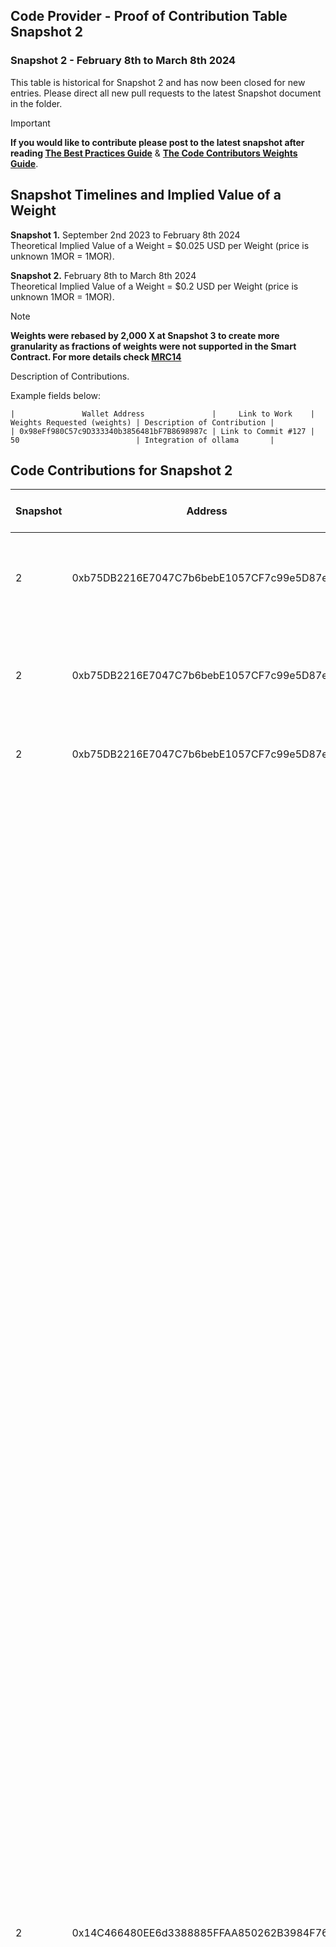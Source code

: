 ## Code Provider - Proof of Contribution Table Snapshot 2
### Snapshot 2 - February 8th to March 8th 2024 

This table is historical for Snapshot 2 and has now been closed for new entries.
Please direct all new pull requests to the latest Snapshot document in the folder.

> [!IMPORTANT]  
> **If you would like to contribute please post to the latest snapshot after reading [The Best Practices Guide](https://github.com/MorpheusAIs/Docs/blob/main/!KEYDOCS%20README%20FIRST!/Code%20Contributor%20Best%20Practices.md)**
&
**[The Code Contributors Weights Guide](https://github.com/MorpheusAIs/Docs/blob/main/Guides/Code%20Contributor%20Weights%20Guide.md)**.

## Snapshot Timelines and Implied Value of a Weight
**Snapshot 1.** September 2nd 2023 to February 8th 2024  
Theoretical Implied Value of a Weight = $0.025 USD per Weight (price is unknown 1MOR = 1MOR).  
 
**Snapshot 2.** February 8th to March 8th 2024  
Theoretical Implied Value of a Weight = $0.2 USD per Weight (price is unknown 1MOR = 1MOR).  

> [!NOTE]
> **Weights were rebased by 2,000 X at Snapshot 3 to create more granularity as fractions of weights were not supported in the Smart Contract. For more details check [MRC14](https://github.com/MorpheusAIs/MRC/blob/main/IMPLEMENTED/MRC14.md)**


Description of Contributions.

Example fields below:  

`|               Wallet Address               |     Link to Work    | Weights Requested (weights) | Description of Contribution |`  
`| 0x98eFf980C57c9D333340b3856481bF7B8698987c | Link to Commit #127 | 50                          | Integration of ollama       |`


## Code Contributions for Snapshot 2
 
 **Snapshot** | **Address** | **Contact** | **Description** | **Rebased Weights** | **Primary MRI** | **Secondary MRI** | **Primary MRI Percent** | **Second Percent** | **Primary MRI Amount** | **Secondary MRI Amount** 
---|---|---|---|---|---|---|---|---|---|---
 2 | 0xb75DB2216E7047C7b6bebE1057CF7c99e5D87eD0 | TheOracle\-Potentiated | "Adminitration of social channels, growth, API dev sourcing for integrations, calls with protocols,onboarded devs for protocols, Operating work for Design tile library and inforgraphics" | "160,000\.00" | 9 |  | 1 | 0 | 160000 | 0 
 2 | 0xb75DB2216E7047C7b6bebE1057CF7c99e5D87eD0 | TheOracle\-Potentiated | "Adminitration of social channels, API dev sourcing for integrations, discussions with protocols, onboarded devs for protocols, dev discussions to develop router, discussions with Moonbeam Foundation and Tanssi for integration" | "120,000\.00" | 9 |  | 1 | 0 | 120000 | 0 
 2 | 0xb75DB2216E7047C7b6bebE1057CF7c99e5D87eD0 | \(https://github\.com/MorpheusAIs/Morpheus/commit/647f110028d99fd6a5a62927cd65114d3336e468\) | "Adminitration of social channels, reorganising the github and changing links across various areas, integrations" | "110,000\.00" | 9 |  | 1 | 0 | 110000 | 0 
 2 | 0x14C466480EE6d3388885FFAA850262B3984F76e1 | "https://github\.com/MorpheusAIs/Morpheus/commit/00fe77030171d53e002e5ad36914227d9cf521c9, https://github\.com/MorpheusAIs/Morpheus/commit/3824d0ee0fe335ac69c4d06dfae7aafac02b08b2, https://github\.com/MorpheusAIs/Morpheus/commit/a76a53a6c2b100d1d09befe776eb851fcd293334, https://github\.com/MorpheusAIs/Morpheus/commit/e0055bbc61b9f19d374b87ec9a2665c8e149a703, https://github\.com/MorpheusAIs/Morpheus/commit/1084eb54edf1efaf81ace28b4f38170b06585a86, https://github\.com/MorpheusAIs/Morpheus/commit/4a9ffc9c606998efae37e47a22d0bcc937973b9c, https://github\.com/MorpheusAIs/Morpheus/commit/6e0f7489d85b89597548718c7cb6735d24cb49db, https://github\.com/MorpheusAIs/Morpheus/commit/3eda9043f774dd423c9a27fd1e66a5da7212a377, https://github\.com/MorpheusAIs/Morpheus/commit/5469c6a91e542a212ac021aeb6349824ca358354, https://github\.com/MorpheusAIs/Morpheus/commit/1dd8c1781416ee4493aba439aa1cde853653f57d, https://github\.com/MorpheusAIs/Morpheus/commit/d75f8a4143c17c9a97e9ce17b4069b1285b92a61, https://github\.com/MorpheusAIs/Morpheus/commit/371aa0dda5447bf30c6234340299526faa4326b3, https://github\.com/MorpheusAIs/Morpheus/commit/6a1a91530b755ecd9d097e78aad863e19d4719ae, https://github\.com/MorpheusAIs/Morpheus/commit/f42bbdafc97fff2f35e33957330393d20568af28, https://github\.com/MorpheusAIs/Morpheus/commit/726ac4580884ed00f2380e77060b3d7822cb2b59, https://github\.com/MorpheusAIs/Morpheus/commit/8b1af912cb6097124dfb3596ac0561b618e45954, https://github\.com/MorpheusAIs/Morpheus/commit/04e87cdb03f91b05f6d51ab06920cfbb707a4a80, https://github\.com/MorpheusAIs/Morpheus/commit/85d80176169d9ec91c6d620bafc477250403bcef, https://github\.com/MorpheusAIs/Morpheus/commit/87af54d734ecada864fc415ada2524e185b637d4, https://github\.com/MorpheusAIs/Morpheus/commit/0e6a8e6ef2ff37b565a5c3fea62758c2b41d63e9, https://github\.com/MorpheusAIs/Morpheus/commit/b7a8b2864d637649507ad97a94793e19315738fd, https://github\.com/MorpheusAIs/Morpheus/commit/9d9d31cb9cfc3e17fc448c7499d15bb8ec926d90, https://github\.com/MorpheusAIs/Morpheus/commit/373fdf722e96d7ba93280f5f77d18d56759c5102, https://github\.com/MorpheusAIs/Morpheus/commit/22b791a940527b0579ad96b3ee3f12ba2f41aca0, https://github\.com/MorpheusAIs/Morpheus/commit/4c8b399148a82cfd9931602bf8fa5dd920230322, https://github\.com/MorpheusAIs/Morpheus/commit/aa01e6c93ef1f12661ffd336cc402d4c7fa76c89, https://github\.com/MorpheusAIs/Morpheus/commit/0271f50ff2fcb9f3c76e2e6bc0c8af3f1ecc839f, https://github\.com/MorpheusAIs/Morpheus/commit/045273189b3cfdbc97018a0e166c49c0b40e32b1, https://github\.com/MorpheusAIs/Morpheus/commit/bfd9b582637fa78c9451d68d90e418dba8d4772a, https://github\.com/MorpheusAIs/Morpheus/commit/17284f1043a3ef17e1c91c5f808043a458936b91, https://github\.com/MorpheusAIs/Morpheus/commit/934eda9a77c980cd8a170830691c7d7fc767089a, https://github\.com/MorpheusAIs/Morpheus/commit/16bdaa93d2d91f6663f3bac8f06e3de7e1f80669, https://github\.com/MorpheusAIs/Morpheus/commit/a75f741babae67a1103756339fce649937995368, https://github\.com/MorpheusAIs/Morpheus/commit/85da429cea87fd3a6dddefad95f6618db159d29d, https://github\.com/MorpheusAIs/Morpheus/commit/f06a2c7ed539239e9a9d982fe086787d5620b552, https://github\.com/MorpheusAIs/Morpheus/commit/55dd591f0be37c4377f6cff7ca0f2191977e2dc1, https://github\.com/MorpheusAIs/Morpheus/commit/58d0125fb853ed6681373b0a629f29aecd13c19a, https://github\.com/MorpheusAIs/Morpheus/commit/c6368029005059c0a0640f784030cc66efa1c70d, https://github\.com/MorpheusAIs/Morpheus/commit/354b3a9a48ba0f96294003affd4ff3d19bd21086, https://github\.com/MorpheusAIs/Morpheus/commit/9c5e34493dad2ae061b7b38b254c4c317fb95ee8, https://github\.com/MorpheusAIs/Morpheus/commit/253c581d216ae7dc3bd6aa63203dbbb3f98e0f4f, https://github\.com/MorpheusAIs/Morpheus/commit/d7b4e0c1f60e44d4478366155536e9c218cbf638, https://github\.com/MorpheusAIs/Morpheus/commit/b95d318a7a3b5617ace476a1defb6e099b03b876, https://github\.com/MorpheusAIs/Morpheus/commit/1215837b32a9562ddaad860b79461eb934680efa, https://github\.com/MorpheusAIs/Morpheus/commit/439799a40b6695ade511cbd94dc9ce98dbe29bd1, https://github\.com/MorpheusAIs/Morpheus/commit/49f368aa88a566a9b9abf0b14e193d015c851e18, https://github\.com/MorpheusAIs/Morpheus/commit/db033703f720d2b1408c19e704e4d696c8d664d8, https://github\.com/MorpheusAIs/Morpheus/commit/5782d29eaf87891c7a0de1d197c6ae9b6d728d46, https://github\.com/MorpheusAIs/Morpheus/commit/ea899addfef60df55295b6da286f99e4ad27728c, https://github\.com/MorpheusAIs/Morpheus/commit/5e3e73cda4688bc2f4ba2f972a74f2c9ab1f236b, https://github\.com/MorpheusAIs/Morpheus/commit/2bdcf07934db51a4a65ded008a4bbe23c2fd023f, https://github\.com/MorpheusAIs/Morpheus/commit/5e6cd544d4e19d2eff69d471c90531378ac7536e, https://github\.com/MorpheusAIs/Morpheus/commit/80ebac62a51ba0fd2e825b6c2c3be4bea525557a, https://github\.com/MorpheusAIs/Morpheus/commit/5a6b9a51e007eb8d82cde64551c972d8ee2a3ace, https://github\.com/MorpheusAIs/Morpheus/commit/38895961b3c73d4759d4a27f18a6400ca96de971, https://github\.com/MorpheusAIs/Morpheus/commit/ef2538036d2813f93abd3ebd705ee31a7866ecb1, https://github\.com/MorpheusAIs/Morpheus/commit/83f9f995470cffd9f23f583088e22b97ffeae7ad, https://github\.com/MorpheusAIs/Morpheus/commit/12fae8a5c060745b3ef75cd56176e0ee129f4b7a, https://github\.com/MorpheusAIs/Morpheus/commit/c72466b35f46b63e55d03999637fc1f866ff8a7b, https://github\.com/MorpheusAIs/Morpheus/commit/b88c5f6f65266ba039c821f102c4fb24fc8e58ce, https://github\.com/MorpheusAIs/Morpheus/commit/591d7fb19d3b9f628269009d8c8ea0041e76e907, https://github\.com/MorpheusAIs/Morpheus/commit/c412cbfd6382c7397692f3a2c4d163a982cab773, https://github\.com/MorpheusAIs/Morpheus/commit/e9cef7c5e9ea9a3202e80222e7007b7a90d1bee4, https://github\.com/MorpheusAIs/Morpheus/commit/522aa6cd8f40e72c9ba8ca81c472107a9c9ef1da, https://github\.com/MorpheusAIs/Morpheus/commit/5ee3a57b5c1150202b03bcd688cde712846501ff, https://github\.com/MorpheusAIs/Morpheus/commit/6506ca7d3a311f5f0163047b779becf4ef8d5509, https://github\.com/MorpheusAIs/Morpheus/commit/6a654213a56e6a95bdb499f6b26b5408b6800e3d, https://github\.com/MorpheusAIs/Morpheus/commit/bea73cdd6d22d7847000d9db30b89f6981248d8f, https://github\.com/MorpheusAIs/Morpheus/commit/b5e50aaa3c950188bea9fb44a07c7fab50d8f8a0, https://github\.com/MorpheusAIs/Morpheus/commit/922479b9fe6700005b0add5e2193af14c041bd13, https://github\.com/MorpheusAIs/Morpheus/commit/ca259e556b8488e4a8df893498fdc546a7f5f287, https://github\.com/MorpheusAIs/Morpheus/commit/960c274a1dea7c59563eb96a9a55a286eda88c4d, https://github\.com/MorpheusAIs/Morpheus/commit/bf7bf7c79ef8115a55c01aa2e5d3cd2832ffe1e1, https://github\.com/MorpheusAIs/Morpheus/commit/1f499f98affbfe888893416e3173bfdc422371f4, https://github\.com/MorpheusAIs/Morpheus/commit/d55c23227f319fbb2fc3deaea33793d98e0f758f, https://github\.com/MorpheusAIs/Morpheus/commit/ea1070bbc7c0cfb15e97b0c0aa712a1140a5bb98, https://github\.com/MorpheusAIs/Morpheus/commit/afedb24eaa2201a23d67acb732c956a416c0c238, https://github\.com/MorpheusAIs/Morpheus/commit/4234c8c9a78419984d88edcf7e77ab5d10b5d855, https://github\.com/MorpheusAIs/Morpheus/commit/21e59bca2fffe2b8826f5b3bb98707fb24feda68, https://github\.com/MorpheusAIs/Morpheus/commit/557e4c91221f64f52410e43ec4dc0d2e44de0f3e, https://github\.com/MorpheusAIs/Morpheus/commit/1e05d2f7b4b751f8375d42f04a8bf84b7f0f3ce0, https://github\.com/MorpheusAIs/Morpheus/commit/7cdf23fe5416386adc55c8ca84321c29ed3246cc, https://github\.com/MorpheusAIs/Morpheus/commit/23a3b8fd2c4f5983434582a5a3b523cae1531d4e, https://github\.com/MorpheusAIs/Morpheus/commit/8a3d40a58368279ac80036c5ff74507c78e2fea7, https://github\.com/MorpheusAIs/Morpheus/commit/25e407a6e539990561beee07e52501eaddddc84d, https://github\.com/MorpheusAIs/Morpheus/commit/179c16208fdc1f9585546faa7ecff2e0ae817b1c, https://github\.com/MorpheusAIs/Morpheus/commit/16bc43c47091ac724e8094f2d42e5272ea0514fb, https://github\.com/MorpheusAIs/Morpheus/commit/c9bca0620eb91fbc149c56809f285f4d8ed74ee5, https://github\.com/MorpheusAIs/Morpheus/commit/eea5094487e152da2504b885b4e8752c81052a06, https://github\.com/MorpheusAIs/Morpheus/commit/81572d3106fe4a40030256272d814d5c7bacd0be, https://github\.com/MorpheusAIs/Morpheus/commit/c44dd9edd8afe0aac993d46796ef1d1e5269a0e4, https://github\.com/MorpheusAIs/Morpheus/commit/ed7a513b6a74a63169994241557cbabee93b762b, https://github\.com/MorpheusAIs/Morpheus/commit/dc726d2437092a6c4ecdf9f5ed3ad59b487830f5, https://github\.com/MorpheusAIs/Morpheus/commit/ca217d9d5e909233cd9e6fb59f1683812e557f00, https://github\.com/MorpheusAIs/Morpheus/commit/7cdb43475c4c277805ef1670b5e3ccf728cd070b, https://github\.com/MorpheusAIs/Morpheus/commit/582c48728e390f70ece9b6fe81991471b556d4d3, https://github\.com/MorpheusAIs/Morpheus/commit/3fd37effd74df98e11d70baa36b39901df561203, https://github\.com/MorpheusAIs/Morpheus/commit/56c5f0f2fa1512e3ea6afa0e128aee2b17cb790c, https://github\.com/MorpheusAIs/Morpheus/commit/78941eefddcfcafb927d283908e70b10005d47a9, https://github\.com/MorpheusAIs/Morpheus/commit/d314143882282a44745dcdef491dfdadad0bb9db, https://github\.com/MorpheusAIs/Morpheus/commit/b8551a77acd129170f5a02e2b97598606aa3e9bd, https://github\.com/MorpheusAIs/Morpheus/commit/65d3e73ba10383e6080a5a52e9e9ef928f0bb707, https://github\.com/MorpheusAIs/Morpheus/commit/975a7407c75eacafa5e08c7390a87385530d90f6, https://github\.com/MorpheusAIs/Morpheus/commit/7955fee53ae6bb979ced8d427148cc2b0893538d, https://github\.com/MorpheusAIs/Morpheus/commit/d633aa2867c7aff10db781b1288b202a8d8ff419, https://github\.com/MorpheusAIs/Morpheus/commit/21fcde0295b988f2a4183b3c300d3618a3d6230b, https://github\.com/MorpheusAIs/Morpheus/commit/c050727911c3c2a8a7db4cddb0835e288f09946f, https://github\.com/MorpheusAIs/Morpheus/commit/9e294b7e4fb04b1a5eff2f1a824f62e048b9c73c, https://github\.com/MorpheusAIs/Morpheus/commit/563a2fcea09b0bea14ab3b653f690b6651a68b6a, https://github\.com/MorpheusAIs/Morpheus/commit/0fe3569559283bc88bce5c6571bd44c1491fa43f, https://github\.com/MorpheusAIs/Morpheus/commit/6e5ca5fbb68863d07042360643420fccbd4389d8, https://github\.com/MorpheusAIs/Morpheus/commit/2f46ca3f7308c5e20fcd40e4a1b1e22ffebf2152, https://github\.com/MorpheusAIs/Morpheus/commit/9aeeff4ae4c9c3c07aa159502b3b86b7b043e828, https://github\.com/MorpheusAIs/Morpheus/commit/cabb59fb08720cfcc9a966b8727065574edef320, https://github\.com/MorpheusAIs/Morpheus/commit/2d6e96fb02430bcd599c5e6af77267b5f6bdd2d6, https://github\.com/MorpheusAIs/Morpheus/commit/7679e3528e934c1eeaf77f8a0bcc4db7a04903cd, https://github\.com/MorpheusAIs/Morpheus/commit/1d4c8862f862b1eafe166a54eafb5c72b8a4cc83, https://github\.com/MorpheusAIs/Morpheus/commit/55f7959077c5f8774be868eba67c57224ddbfd59, https://github\.com/MorpheusAIs/Morpheus/commit/7c4e53e0cbd64c5b6249efc3d54ff042a1452d0c, https://github\.com/MorpheusAIs/Morpheus/commit/ca2f4131806d20c56a04242799503e5dd12e303b, https://github\.com/MorpheusAIs/Morpheus/commit/cf5709c666198c87eec304689848da807a16e551, https://github\.com/MorpheusAIs/Morpheus/commit/2091fdbb5874170b98edbacf539b6c7bbcbf85de, https://github\.com/MorpheusAIs/Morpheus/commit/91a66f0b79d79a8de60408a2d53e36280851042b, https://github\.com/MorpheusAIs/Morpheus/commit/b0ca61fb56903cacdbe071ad0c2628abed39fa49, https://github\.com/MorpheusAIs/Morpheus/commit/41e33e5b86cde2eb24f1cc3983db62c96a504fc6, https://github\.com/MorpheusAIs/Morpheus/commit/a5deb6cf585a6b85f45dc46f207b14c6dc5ebc9a, https://github\.com/MorpheusAIs/Morpheus/commit/9618674f4b853f2a7f04a487d013bc6d9d694f55, https://github\.com/MorpheusAIs/Morpheus/commit/64fc597500b5190950476eebddc69e94a4aeac10, https://github\.com/MorpheusAIs/Morpheus/commit/251214536deee3324ea9ad74e7992d8bbbe45059, https://github\.com/MorpheusAIs/Morpheus/commit/629bcc8519dd214e1ca6694b9a1b560076183234, https://github\.com/MorpheusAIs/Morpheus/commit/afd656bfa81d9daa111d0f43baeb9b1ef55048b2, https://github\.com/MorpheusAIs/Morpheus/commit/28f07e035eabe4091d8cf068fc46bdeabae01b12, https://github\.com/MorpheusAIs/Morpheus/commit/2564ef8cc9c63a902555169d211e38342f6e6565, https://github\.com/MorpheusAIs/Morpheus/commit/e9278a3ebbadca45334a568a1f41bffe6adf3fb3, https://github\.com/MorpheusAIs/Morpheus/commit/0c37c5757e8b315d827dc21afdafff5739c842c3, https://github\.com/MorpheusAIs/Morpheus/commit/3a5802a0eca1900d462223bd4e17f39b0404c723, https://github\.com/MorpheusAIs/Morpheus/commit/c3138b55fc2f9a881d5593999ca4c660c9d22f4c, https://github\.com/MorpheusAIs/Morpheus/commit/8901bc2c600c6800620f818f53c7d94dc4321441, https://github\.com/MorpheusAIs/Morpheus/commit/90c1533f0a26bf5d8ed662f614c442b22882db0ab, https://github\.com/MorpheusAIs/Morpheus/commit/8b26ff1ccbb1cd04f6912f8c38ef810992eea185, https://github\.com/MorpheusAIs/Morpheus/commit/b2698d650841a10577743d9c6e08097c10437d15, https://github\.com/MorpheusAIs/Morpheus/commit/6bcda5438ec3f02609d47b0b9b22698a98f05c8a, https://github\.com/MorpheusAIs/Morpheus/commit/8be52a2af5ca5f8c5436f2d4defd6628a6a91082, https://github\.com/MorpheusAIs/Morpheus/commit/4fd2a8e088e581786d4b962a31423caa091eaa9a, https://github\.com/MorpheusAIs/Morpheus/commit/1e087b7611cf631e81850a9615ae7b18f07d092f, https://github\.com/MorpheusAIs/Morpheus/commit/204604d52f08577469305cf09c1682e893b3d15c, https://github\.com/MorpheusAIs/Morpheus/commit/af7372cf16135f2acba472242b41a68fd23243df, https://github\.com/MorpheusAIs/Morpheus/commit/d6262be9dbd3d8594c4672535439efc6d8e99a90, https://github\.com/MorpheusAIs/Morpheus/commit/874c72f25f79f25508a61bdea6f8157026387338, https://github\.com/MorpheusAIs/Morpheus/commit/140bbac9bfc75c93f8bec7022797e3c9317f3745, https://github\.com/MorpheusAIs/Morpheus/commit/86da6bf43ab34725a4b9834692eaf3fc1aa35222, https://github\.com/MorpheusAIs/Morpheus/commit/d51b3bba0cddaa5f1e23efb4c49517223c1c945c, https://github\.com/MorpheusAIs/Morpheus/commit/587c9e3d1ce837a041cf8eaf3a7074b7be4b36af, https://github\.com/MorpheusAIs/Morpheus/commit/dd9eac2e78dfdca562ef082d43a3ce237b28416b, https://github\.com/MorpheusAIs/Morpheus/commit/f8f59b4ff85c9f4b178d5911731382b16bb1d8aa, https://github\.com/MorpheusAIs/Morpheus/commit/887d13e6e058b92ab1e55d29645eef5b5e4bbc64, https://github\.com/MorpheusAIs/Morpheus/commit/42bd56acc2e3f5a47f583a2a7b6e426894134431, https://github\.com/MorpheusAIs/Morpheus/commit/0a92d8e7bc776f62ac8f7924b7b27e1c7df4160f, https://github\.com/MorpheusAIs/Morpheus/commit/ba1e4a2f159971d035033cb26aa2771476192e45, https://github\.com/MorpheusAIs/Morpheus/commit/6f918fe5c19f46c9955cf3ac1c97373ac73d133a, https://github\.com/MorpheusAIs/Morpheus/commit/376c3a9ec87a4ebef9dc4e3abd8926dedec6e1ca, https://github\.com/MorpheusAIs/Morpheus/commit/83141f53cbd33728c418453481fd22ffc530c233, https://github\.com/MorpheusAIs/Morpheus/commit/66739f18784f6cec17df63cd9e51d5fee3b34e53, https://github\.com/MorpheusAIs/Morpheus/commit/03c4640308636fc7d24e1fb17827b744c1817946, https://github\.com/MorpheusAIs/Morpheus/commit/c431ecf599da0abf589dab32eeb701f9cd67094a, https://github\.com/MorpheusAIs/Morpheus/commit/1d76cc2411730d9b4a3637bef5cf755bcd38e42f, https://github\.com/MorpheusAIs/Morpheus/commit/2e2710a4c410870a1da7661547d893ba28aeadbe, https://github\.com/MorpheusAIs/Morpheus/commit/0dd0a623fcab1583856327818fee3350aa9c0460, https://github\.com/MorpheusAIs/Morpheus/commit/3a3412f2c18564ef3198f32c5eb0fee9b945a7a6, https://github\.com/MorpheusAIs/Morpheus/commit/4cb8b1400c031aa968d7f9dbd9d5ff73c8cd9532, https://github\.com/MorpheusAIs/Morpheus/commit/f6aa97f80e64d5dbedb03ad2ae82e0dbf77dfce6, https://github\.com/MorpheusAIs/Morpheus/commit/5ef3f6bdf2806aa8dd21f360bd11db3414121ecf, https://github\.com/MorpheusAIs/Morpheus/commit/26b0d19b59caf7c5a4196a8ae4bc503ba3149ebc, https://github\.com/MorpheusAIs/Morpheus/commit/441849d57c68220b9f4d03aee8705c8a76d310bc, https://github\.com/MorpheusAIs/Morpheus/commit/b6d92e9f9dbe0653b5a00cfe35c85dd58475dba6, https://github\.com/MorpheusAIs/Morpheus/commit/527444f3c7e1d8a04e2aa8c88de2d6f81cfe9c8e, https://github\.com/MorpheusAIs/Morpheus/commit/044fb22ae5c7f3e6d4b9c0beccfe14467de291b8, https://github\.com/MorpheusAIs/Morpheus/commit/5d6ef1674d5ce10752e164a1f752e5dab51c3194, https://github\.com/MorpheusAIs/Morpheus/commit/e01aab9027f0293322e5552ec51c0e543cf91a69, https://github\.com/MorpheusAIs/Morpheus/commit/704b864772e680e56e464ff14720270cd94a34d3, https://github\.com/MorpheusAIs/Morpheus/commit/d4e5f7bb9ae69eff32f6ee00399a2f0bab34aa9d, https://github\.com/MorpheusAIs/Morpheus/commit/2eaa89e1cf9f6381e9a96c3e2c9dab95bd1fb487, https://github\.com/MorpheusAIs/Morpheus/commit/ebeeb0ce7e396509ec9b638ba31b60bf2de166e9, https://github\.com/MorpheusAIs/Morpheus/commit/0ff83e4c2186937a1fb6858a127e02e8e67acc71" | Edits to the Yellowstone Compute Model paper and merger to Github\. Created testing reports on Smart Contracts\. Review of pull requests and Code contributions for paper translations\. Smart Contract review and bug identification\. Paper proposing the Techno Capital Machine \(TCM\)\. | "80,000\.00" | 4 |  | 1 | 0 | 80000 | 0 
 2 | 0x06fe938d02C4AB732Db5918dA83Eeb712AD453Ad | \#49 | Spell check code contribution weight | "4,000\.00" | 1 | 6 | 0\.5 | 0\.5 | 2000 | 2000 
 2 | 0x06fe938d02C4AB732Db5918dA83Eeb712AD453Ad | MorpheusAIs/Morpheus\#624 | French installation guide | "4,000\.00" | 1 | 10 | 0\.25 | 0\.75 | 1000 | 3000 
 2 | 0x0Ba7a85Af6323686a1fE29423bd72c2ce81Fe923 | @TigerBuidl | Building FAQ for Morpheus community\. | "16,000\.00" | 9 |  | 1 | 0 | 16000 | 0 
 2 | 0x0d2065e3Ed3E36919b2AD12FDA8E428Da91bb28D | https://dune\.com/potato6969/morpheus\-fair\-launch and MorpheusAIs/Morpheus\#587 | Dune Dashboard and Guide for TCM Contracts Data Analysis | "40,000\.00" | 4 |  | 1 | 0 | 40000 | 0 
 2 | 0x0D56bAF5Ec33E9EA364BD1e1Ce7AffBF2d457Ec8 | https://drive\.google\.com/file/d/14a43HQu7Da33xRtrtlBUbJIM8e2gJ8Ss/view?usp=sharing | Morpheus node architecture | "300,000\.00" | 4 | 9 | 0\.8 | 0\.2 | 240000 | 60000 
 2 | 0x0D56bAF5Ec33E9EA364BD1e1Ce7AffBF2d457Ec8 | https://drive\.google\.com/file/d/1wRYjtIzVgYQkvuo6SsUZrkat83W2MF7v/view?usp=sharing | Morpheus wallet UI design | "80,000\.00" | 3 | 9 | 0\.8 | 0\.2 | 64000 | 16000 
 2 | 0x0D56bAF5Ec33E9EA364BD1e1Ce7AffBF2d457Ec8 | https://drive\.google\.com/file/d/1wRYjtIzVgYQkvuo6SsUZrkat83W2MF7v/view?usp=sharing | Morpheus provider marketplace UI design | "100,000\.00" | 4 |  | 1 | 0 | 100000 | 0 
 2 | 0x0D56bAF5Ec33E9EA364BD1e1Ce7AffBF2d457Ec8 | https://drive\.google\.com/file/d/1cDVXvzYaRnDArzh9QPE4W\-KDG1obUzyC/view?usp=sharing | Router architecture and logic flows | "100,000\.00" | 7 |  | 1 | 0 | 100000 | 0 
 2 | 0x0D56bAF5Ec33E9EA364BD1e1Ce7AffBF2d457Ec8 | https://docs\.google\.com/document/d/1\_3JAxTBsrUXM6wkyLGZx58FlPYj1cbWv1yS8PhLV4s4/edit?usp=sharing | Morpheus Ecosystem Smart Contract | "160,000\.00" | 1 | 6 | 0\.5 | 0\.5 | 80000 | 80000 
 2 | 0x14589BDFdbe3044501044df5B6d53be2f47e92e5 | MorpheusAIs/Morpheus\#618 | Check and Use OLLAMA\_HOST environment variable | "2,000\.00" | 3 | 9 | 0\.8 | 0\.2 | 1600 | 400 
 2 | 0x14589BDFdbe3044501044df5B6d53be2f47e92e5 | \#13 | Translated whitepaper and yellowpaper to Traditional Chinese | "4,000\.00" | 1 | 10 | 0\.25 | 0\.75 | 1000 | 3000 
 2 | 0x2567D753e50159EffcCaB3DA32c960148C93e1a5 | MorpheusAIs/Morpheus\#628 | "Whitepaper, Yellow paper, Compute model tranlations in Malayalam language for smc\.org\.in Malayalam computing community" | "4,000\.00" | 1 | 6 | 0\.5 | 0\.5 | 2000 | 2000 
 2 | 0x28D3bDeCE9A0c7F54687F734fA73fBA04ECf5785 | MorpheusAIs/Morpheus\#569 | Translated Yellowpaper into Korean | "16,000\.00" | 1 | 10 | 0\.25 | 0\.75 | 4000 | 12000 
 2 | 0x2e84B79dd9773d712f9D20a98C4ee76541B9533D | MorpheusAIs/Morpheus\#627 | Added send button to Morpheus main UI | "16,000\.00" | 3 | 9 | 0\.8 | 0\.2 | 12800 | 3200 
 2 | 0x31E985b4f7af6B479148d260309B7BcEcEF0fa7B | MorpheusAIs/Morpheus\#332 | Translated the whitepaper from English to Swedish | "30,000\.00" | 1 |  | 0\.5 | 0\.5 | 15000 | 15000 
 2 | 0x3476ee81BA812D56b571bCc2e6122De698084E15 | https://morstats\.info and MorpheusAIs/Morpheus\#601 | Capital Provider Dashboard and Guide for stETH and MOR Calculations | "50,000\.00" | 6 |  | 1 | 0 | 50000 | 0 
 2 | 0x3476ee81BA812D56b571bCc2e6122De698084E15 | "\#19 , \#22 , https://github\.com/MorpheusAIs/MRC , https://github\.com/MorpheusAIs/Docs/blob/main/\!KEYDOCS%20README%20FIRST\!/Fair%20Price%20Discovery\.md , https://docs\.google\.com/document/d/1uMvRT\_WA1KqJAkoHbs7fxDkMtYrcdprXrbOmssEXtGg/edit , MorStats\.info" | "Updated MorStats\.info with stETH withdrawals, yield, resources, and price analytics\. Proofread, collaborated, and contributed to the following documents: Fair Price Discovery, Fair Launch Process, Waterloo Community Model, Code Contributor Weights Guide" | "104,000\.00" | 6 |  | 1 | 0 | 104000 | 0 
 2 | 0x3476ee81BA812D56b571bCc2e6122De698084E15 | "Morstats\.info , \#51 , \#52 , https://docs\.google\.com/document/d/1PYeWnu3KpQdExwwuKFgGbRl9eajc6oP1poEQZmf7S2w/edit , https://docs\.google\.com/document/d/1TfnIJXGCJWVPNFrXnbHvoZBs2KOauZQZz6GOhAeTCcI/edit\#heading=h\.rqskt7b9rus2, https://docs\.google\.com/document/d/1uMvRT\_WA1KqJAkoHbs7fxDkMtYrcdprXrbOmssEXtGg/edit?usp=sharing , https://github\.com/MorpheusAIs/Docs/blob/main/\!KEYDOCS%20README%20FIRST\!/Fair%20Price%20Discovery\.md , https://docs\.google\.com/document/d/15d9VkMinNykq0i9LCxjqb9Dz\_p8E73GRkV8GPFjp1aA/edit" | "Morstats\.info code weights table, calculators, MOR market cap analytics, and updated for community feedback\. Collaborated, developed analytics for, and helped to create and test the following concepts: Fair Price Discovery and AMM Launch, Protection Fund Diversification, Waterloo Community Model, Code Contributor Weights Guide, Dev Morpheus U3 aka Signaling Fair Launch" | "86,000\.00" | 6 |  | 1 | 0 | 86000 | 0 
 2 | 0x3476ee81BA812D56b571bCc2e6122De698084E15 | "Morstats\.info , \#51 , \#52 , https://docs\.google\.com/document/d/1PYeWnu3KpQdExwwuKFgGbRl9eajc6oP1poEQZmf7S2w/edit , https://docs\.google\.com/document/d/1TfnIJXGCJWVPNFrXnbHvoZBs2KOauZQZz6GOhAeTCcI/edit\#heading=h\.rqskt7b9rus2, https://docs\.google\.com/document/d/1uMvRT\_WA1KqJAkoHbs7fxDkMtYrcdprXrbOmssEXtGg/edit?usp=sharing , https://github\.com/MorpheusAIs/Docs/blob/main/\!KEYDOCS%20README%20FIRST\!/Fair%20Price%20Discovery\.md , https://docs\.google\.com/document/d/15d9VkMinNykq0i9LCxjqb9Dz\_p8E73GRkV8GPFjp1aA/edit" | "Morstats\.info code weights table, calculators, MOR market cap analytics, and updated for community feedback\. Collaborated, developed analytics for, and helped to create and test the following concepts: Fair Price Discovery and AMM Launch, Protection Fund Diversification, Waterloo Community Model, Code Contributor Weights Guide, Dev Morpheus U3 aka Signaling Fair Launch" | "86,000\.00" | 6 |  | 1 | 0 | 86000 | 0 
 2 | 0x3476ee81BA812D56b571bCc2e6122De698084E15 | "\#19 , \#22 , https://github\.com/MorpheusAIs/MRC , https://github\.com/MorpheusAIs/Docs/blob/main/\!KEYDOCS%20README%20FIRST\!/Fair%20Price%20Discovery\.md , https://docs\.google\.com/document/d/1uMvRT\_WA1KqJAkoHbs7fxDkMtYrcdprXrbOmssEXtGg/edit , MorStats\.info" | "Updated MorStats\.info with stETH withdrawals, yield, resources, and price analytics\. Proofread, collaborated, and contributed to the following documents: Fair Price Discovery, Fair Launch Process, Waterloo Community Model, Code Contributor Weights Guide" | "104,000\.00" | 6 |  | 1 | 0 | 104000 | 0 
 2 | 0x478aC52c212d5e98EdF0e5877f50AfF38f1f647E | \#6 | Discovered bug: 7 day withdrawal lock resets after staking more stETH for total stETH contributed | "4,000\.00" | 6 |  | 1 | 0 | 4000 | 0 
 2 | 0x478aC52c212d5e98EdF0e5877f50AfF38f1f647E | https://youtu\.be/BevLkb\-m1fs?si=Qtzi0vd\_oZXFL70O | Guide to provide capital | "10,000\.00" | 6 |  | 1 | 0 | 10000 | 0 
 2 | 0x478aC52c212d5e98EdF0e5877f50AfF38f1f647E | https://youtu\.be/UdhbLkJA3pA?si=qTf4xQWTQOSZHVuQ | How to use dashboards | "10,000\.00" | 6 |  | 1 | 0 | 10000 | 0 
 2 | 0x4E1ebaf42b37Fa8af7a5544F06E8c4aefe06F0B8 | MorpheusAIs/Morpheus\#540 | Reviewed language etc | "2,000\.00" | 6 |  | 1 | 0 | 2000 | 0 
 2 | 0x502e6D422ea4538aE2AF21564dfeeC39e3068dB8 | "MorpheusAIs/Morpheus\#595 , MorpheusAIs/Morpheus\#594" | Proofread and corrected typo errors | "4,000\.00" | 6 |  | 1 | 0 | 4000 | 0 
 2 | 0x50c7455004f331258E1Acb0a8D526176a1e60980 | MorpheusAIs/Morpheus\#632 | "Setup a test suite and wrote test suite for ollama integration of electron application, all apis of ollama are now covered with success and failure unit tests; added error checking for response stream, fixed variable scope issue in ollama integration, added code coverage calculation, jest configurations; added editor specific files from gitignore" | "38,000\.00" | 4 |  | 0\.8 | 0\.2 | 30400 | 7600 
 2 | 0x5160E91cD5D6b8c3cb5103bE4C470eaC6f123f03 | "https://github\.com/MorpheusAIs/Morpheus/pull/634/commits/18ca822b43e114204a57ea8b2efadca2552bda1e , https://github\.com/MorpheusAIs/Docs/pull/58/commits/7ed191ed04d3ee121cdcd5d7f8d1c95ba6c62b39" | "Integrations, dashboard" | "100,000\.00" | 6 |  | 1 | 0 | 100000 | 0 
 2 | 0x5694baAEaCa2C419306c9Bf5dbfdAC7F92c7704c | https://github\.com/MorpheusAIs/Docs/blob/main/Asset/Design%20Library\.md | AnonG updated Design Element Collections and Creation of Assets | "20,000\.00" | 9 |  | 1 | 0 | 20000 | 0 
 2 | 0x62aF7c48Cf412162465A8CaFdE44dFb17bA96038 | "MorpheusAIs/Morpheus\#484, MorpheusAIs/Morpheus\#518" | "Editing, adding info to EN whitepapper, Yellow paper and TCM Helping questions and answers to FAQ to Oracle, adding FAQ to Github, Alinging UA and RU TCM, WP and Yellowstone model with EN version, Test dashboard \+ feedback with findings, translated announcements to RU and UA, helping newcomers with questions and navigation, assisting with issues, facilitating conversations, moderating Ukrainian and Russian language channels" | "64,000\.00" | 1 | 6 | 0\.5 | 0\.5 | 32000 | 32000 
 2 | 0x62aF7c48Cf412162465A8CaFdE44dFb17bA96038 | "MorpheusAIs/Morpheus\#484 , MorpheusAIs/Morpheus\#518, MorpheusAIs/Morpheus\#589, MorpheusAIs/Morpheus\#630" | "Update documentation, WP, Yellowstone, TCM, testing dashboard, mainnet SC deposit guide, Morpheus Meetup Guide, Morpheus Tokenomics doc, financial indicators for MOR, contributing ideas and content to MORstats, administration and moderation of socials, discord tech support" | "310,000\.00" | 4 |  | 1 | 0 | 310000 | 0 
 2 | 0x62aF7c48Cf412162465A8CaFdE44dFb17bA96038 | "MorpheusAIs/Morpheus\#646, MorpheusAIs/Morpheus\#650, \#8, \#11, \#12, \#14, \#15, \#24, \#45" | "Reorganisation of the /Docs repository, including moving files, restructuring folders structure, fixing links; keeping documentation up to date; research for anti\-MEV solutions; contributions to fair price discovery doc; administration and moderation of socials, discord tech support; holding an AMA with David Johnston on Discord" | "226,000\.00" | 1 | 10 | 0\.25 | 0\.75 | 56500 | 169500 
 2 | 0x63e55D70e546Bf5276F13888058160a5583D2BD1 | Overview of Morpheus Fair Launch Dune Dashboard | "A dashboard that gives an overview of the stETH stakers on Morpheus Protocol, giving an insight of the protocol's fair launch traction\. The metrics include number of unique depositors, withdrawers, net stakers and their corresponding amount in stETH and USD" | "2,000\.00" | 6 |  | 1 | 0 | 2000 | 0 
 2 | 0x65DF6F7E5897b033CAcF77447f0fe274aa03B156 | "https://github\.com/MorpheusAIs/Morpheus/blob/main/Asset/Design%20Library\.md, \(https://github\.com/MorpheusAIs/Morpheus/commit/647f110028d99fd6a5a62927cd65114d3336e468\)" | "Administration of Socials, Medium, Design elements, Social graphics, infographics, Design of 4C Sigils, FAQ reiterations, Integrations" | "360,000\.00" | 4 |  | 1 | 0 | 360000 | 0 
 2 | 0x65DF6F7E5897b033CAcF77447f0fe274aa03B156 | "https://github\.com/MorpheusAIs/Docs/blob/main/Asset/Design%20Library\.md, \(https://github\.com/MorpheusAIs/Morpheus/commit/647f110028d99fd6a5a62927cd65114d3336e468\)" | "Administration of Socials, Design elements, Decemination of Morpheus materials, infographics, FAQ reiterations, Integrations, Alpha Dashboard, Testing of morstats, ideations of AMM, testing of 0\.0\.6 implementation\." | "160,000\.00" | 4 |  | 1 | 0 | 160000 | 0 
 2 | 0x6b11a53f72503CfE069818c96f2173506E89B2d0 | https://github\.com/MorpheusAIs/Morpheus/commit/5318ccda60698a7336ab6412e3813530c8d179ca | Add guide on how to install morpheus on windows | "5,000\.00" | 3 | 9 | 0\.8 | 0\.2 | 4000 | 1000 
 2 | 0x6e48adc8c660b6eb83abfefc918f19604bbcb89a | "MorpheusAIs/Lite\-Client\#29 , MorpheusAIs/Lite\-Client\#31 , MorpheusAIs/Lite\-Client\#33 , MorpheusAIs/Lite\-Client\#27 , https://docs\.google\.com/document/d/18MrUJrxxUqw9CaXNlcgNbRxr1Va4Owzv7kv6p8pKgKo , MorpheusAIs/Lite\-Client\#39 , MorpheusAIs/Lite\-Client\#40 , MorpheusAIs/Lite\-Client\#43 , https://docs\.google\.com/document/d/1tjsvGwrOzrqPpzhWQxVWmsVnrPz8cNZNAazO285VM3o , https://docs\.google\.com/document/d/181KlGZ7du2wkg9ie\-nQw4f4wHlotZwvA1ICVK2jhorc/edit" | "Coding, testing, and collaboration in launching Node 0\.0\.6\. Reviewed PRs\. Made SmartAgent V1 tech spec for design and milestoning collaboration\. Contributing/continuing to contribute to smart agent / router brainstorming sessions for the direction of both\. Implemented UI/UX changes for light node client\. Paired on defining MOR\-20 template\. Research/design/begin development on mor\.software v2" | "230,000\.00" | 4 | 9 | 0\.8 | 0\.2 | 184000 | 46000 
 2 | 0x76c22534B60B5dbbe16e9Fc0325435fd68550Bf3 | Proof of Capital Dune Dashboard | A Dune dashboard to track the progress of Morpheus fair launch | "2,000\.00" | 6 |  | 1 | 0 | 2000 | 0 
 2 | 0x80CdcF57f42C6BfB429b245d798ee46b9F71Edea | MorpheusAIs/Morpheus\#517 | First Smart Agent | "140,000\.00" | 2 |  | 1 | 0 | 140000 | 0 
 2 | 0x8b194B58B47ff0008ac89a99e54cFdB3ca2f4a5F | MorpheusAIs/Morpheus\#30 | Fully translated Whitepaper to Vietnamese \- intending to keep updated | "2,000\.00" |  |  |  | 1 | 0 | 2000 
 2 | 0x8d7D04B3679074ff3FBE64f92b24aDB31a602b35 | "https://github\.com/MorpheusAIs/Node, https://mor\.software, https://github\.com/MorpheusAIs/Docs" | "Morpheus 0\.0\.6, mor\.software, repo management, setup of liet client from node and morpheus lumerin node" | "274,000\.00" | 3 | 9 | 0\.8 | 0\.2 | 219200 | 54800 
 2 | 0x8d7D04B3679074ff3FBE64f92b24aDB31a602b35 | "https://github\.com/MorpheusAIs/Node, https://github\.com/MorpheusAIs/Docs" | "Morpheus 0\.0\.6, mor\.software, repo management, setup of liet client from node and morpheus lumerin node" | "276,000\.00" | 3 | 9 | 0\.8 | 0\.2 | 220800 | 55200 
 2 | 0x8d7D04B3679074ff3FBE64f92b24aDB31a602b35 | "https://mor\.software, MorpheusAIs/Morpheus\#106, MorpheusAIs/Morpheus\#633, MorpheusAIs/Morpheus\#606, MorpheusAIs/Morpheus\#576, MorpheusAIs/Morpheus\#618, MorpheusAIs/Morpheus\#527" | "mor\.software MVP, issues and pull requests, onboarding" | "326,000\.00" | 8 |  | 1 | 0 | 326000 | 0 
 2 | 0x8e027FCf704c0881aA52c9AFe161b45B6E14c2Da | MorpheusAIs/Morpheus\#658 MorpheusAIs/Lite\-Client\#44 | UI improvement and API integration for listing locally installed models | "16,000\.00" | 2 |  | 1 | 0 | 16000 | 0 
 2 | 0x8ed1221d896a32a1a37a4c6b67577e7eaa67b2d3 | https://github\.com/MorpheusAIs/Docs/blob/main/\!KEYDOCS%20README%20FIRST\!/WhitePaper\.md | Helped construct tokenomics and mechanism design for Morpheus | "6,000\.00" | 1 | 6 | 0\.5 | 0\.5 | 3000 | 3000 
 2 | 0x8ed1221d896a32a1a37a4c6b67577e7eaa67b2d3 | https://github\.com/MorpheusAIs/Docs/blob/main/\!KEYDOCS%20README%20FIRST\!/WhitePaper\.md | Helped construct tokenomics and mechanism design for Morpheus | "6,000\.00" | 1 | 10 | 0\.25 | 0\.75 | 1500 | 4500 
 2 | 0x8eecf398819b87547cb178daaef9ecde3597bfab | https://github\.com/MorpheusAIs/MRC | "Assisted in research and development for the creation of the ""Building the Foundation: Phased AMM Deployment in Morpheus"" document\. Conducted scenario analysis on various initiation possibilities\. Collaborated with other community members to explore alternative launch mechanisms" | "160,000\.00" | 6 |  | 1 | 0 | 160000 | 0 
 2 | 0x90B77ba59889A1EC737B4eBC8C78B69f7578BB46 | "MorpheusAIs/Morpheus\#106 , MorpheusAIs/Morpheus\#294" | "Testing and troubleshooting models for each version from 0\.0\.1 \- 0\.0\.6 consisting of UI and UX issue/bug identification and resolution, documention" | "50,000\.00" | 3 | 9 | 0\.8 | 0\.2 | 40000 | 10000 
 2 | 0x9f953211e1C05548B9A4fc8eD3Ea3Ee90B971E5F | https://github\.com/MorpheusAIs/Morpheus/commit/2d37b70a02bd4b3abc3f3d716f344764045e301a | Albanian whitepaper translation | "4,000\.00" | 1 | 6 | 0\.5 | 0\.5 | 2000 | 2000 
 2 | 0xA94b40c53432f0576E64873CE1CEAd1aae62Fc90 |  | Best Practice \#7 | "20,000\.00" | 1 | 10 | 0\.25 | 0\.75 | 5000 | 15000 
 2 | 0xaA5CaAcfD7a79A3A3B7d99D0c35DB90AF8C27676 | MorpheusAIs/Morpheus\#597 | Spell check and natural language corrections | "4,000\.00" | 1 | 6 | 0\.5 | 0\.5 | 2000 | 2000 
 2 | 0xaA5CaAcfD7a79A3A3B7d99D0c35DB90AF8C27676 | MorpheusAIs/DashBoard\#28 | Pull request for Dashboard repo \- Fixes an issue raised by a user MorpheusAIs/DashBoard\#14and update to messages | "6,000\.00" | 6 |  | 1 | 0 | 6000 | 0 
 2 | 0xbac0086453F04Abc25539A1d5D90f797419F9842 | MorpheusAIs/Morpheus\#486 | "Fixing the local morpheus client, ollama spawning, asar packaging, Electron CSP" | "240,000\.00" | 3 | 9 | 0\.8 | 0\.2 | 192000 | 48000 
 2 | 0xa153E91d3492e2B1De7f7C1EB5796c55b44172F2 | https://github\.com/MorpheusAIs/Docs/commit/97dc32f3fe0cb5834b3b6c2fa8e760b461aaa766https://github\.com/MorpheusAIs/Docs/commit/172749c1ecfad6a47efc876f0dc3728d14285eff | Translation white/yellowpaper to Bengali | "2,000\.00" | 1 | 10 | 0\.25 | 0\.75 | 500 | 1500 
 2 | 0xbc012fae5b08b244ae680b307a1e03f697d337f6 | MorpheusAIs/Morpheus\#547 | Add funds protection doc translations | "16,000\.00" | 1 | 6 | 0\.5 | 0\.5 | 8000 | 8000 
 2 | 0xC16C04dE65E2EBA60B78294E23953f5EB17F9202 | https://github\.com/MorpheusAIs/tree/rag\-feature\-branchhttps://github\.com/MorpheusAIs/Morpheus/tree/rag\-feature\-branch | "LLamaIndex, Langchain and JSON RPC APIs" | "160,000\.00" | 2 |  | 1 | 0 | 160000 | 0 
 2 | 0xC54d82BD1255a7C7b605f5D6c56823Fd3188ADb9 | \#9 | Translation of Polish paper | "2,000\.00" | 1 | 10 | 0\.25 | 0\.75 | 500 | 1500 
 2 | 0xc97eEB4223D5b33222ced576C8B73F4c81978Dac | MorpheusAIs/Morpheus\#506 | Translated yellowstone whitepaper into Korean | "16,000\.00" | 1 | 6 | 0\.5 | 0\.5 | 8000 | 8000 
 2 | 0xCC5e733cB2E7a59EFC5463575EfC3584D5922486 | "https://github\.com/MorpheusAIs/Morpheus/tree/0\.0\.5, https://github\.com/MorpheusAIs/Morpheus/blob/006\-alpha\-fix\-2/Contributions/Code%20\-%20Proof\_Of\_Contribution\.md" | "0\.0\.5 build, test, package, sign, publish, diagramming, instructions, 0\.0\.6\-alpha\-fix\-2" | "1,720,000\.00" | 3 | 9 | 0\.8 | 0\.2 | 1376000 | 344000 
 2 | 0xd406993dB46F6f415C2DDD1620081A37188d43c9 | \#32 | Expansive Urdu Translations for Enhanced Global Reach | "2,000\.00" | 1 | 10 | 0\.25 | 0\.75 | 500 | 1500 
 2 | 0xe4C6B02b6095A18D4FF867218A31ff7b11C3e828 | https://youtu\.be/PiZnvLYvXCI | Educational materials: explainer vid for the techno capital machine whitepaper | "10,000\.00" | 4 |  | 1 | 0 | 10000 | 0 
 2 | 0xe4C6B02b6095A18D4FF867218A31ff7b11C3e828 | https://www\.dropbox\.com/scl/fi/czsstt88iz2njze2gusek/MTV\.ADB\.1\.25\.24\.EG\-Building\-the\-future\-of\-Web3\-Space\.RL\.mp4?rlkey=e6fmhbfxxpmpw5jcqnebiuaj2&dl=0 | Educational materials: downloadable/reusable vertical micro content on the TCM explainer vid | "10,000\.00" | 4 |  | 1 | 0 | 10000 | 0 
 2 | 0xe4C6B02b6095A18D4FF867218A31ff7b11C3e828 | https://www\.dropbox\.com/scl/fi/jlb5934fcqd4iemeh1a3m/MTV\.ADB\.1\.25\.24\.EG\-Influence\-Project\-Growth\-Revised\.mp4?rlkey=596j3zz2pxxoeo6qxca97vb6b&dl=0 | Educational materials: downloadable/reusable vertical micro content on the TCM explainer vid | "10,000\.00" | 4 |  | 1 | 0 | 10000 | 0 
 2 | 0xe4C6B02b6095A18D4FF867218A31ff7b11C3e828 | https://www\.youtube\.com/playlist?list=PLko1NeTe2LV7rWl49Z34qeuTK7zlrf8DE | Educational materials: batch of micro content of David Johnston's NABs speech\. Downloadable/reusable for marketing/education purposes | "10,000\.00" | 4 |  | 1 | 0 | 10000 | 0 
 2 | 0xe4D28FE30829A825B7379EF28d5d91174436C899 | "https://github\.com/MorpheusAIs/Docs/blob/main/Asset/Design%20Library\.md, \(https://morpheus\-dashboard\.vercel\.app/\)" | "AnonP Major Design work for Sigils, Posters Design, Sticker Design, Dashboard Designs, Logos and new updated infographics" | "40,000\.00" | 9 |  | 1 | 0 | 40000 | 0 
 2 | 0xe70Ac2bAFdcD047B34dfB4B056bFDb941b91b0c9 | "MorpheusAIs/Lite\-Client\#48 , https://github\.com/MorpheusAIs/Node/pull/48/commits/7eb5f9aff2264981d9c59338040927bb5f3ddbc3" | improvement of user journey and UX/UI | "4,000\.00" | 6 |  | 1 | 0 | 4000 | 0 
 2 | 0xFa126C09DB44851BFa6bD9D70016f499fdc5586D | MorpheusAIs/Morpheus\#522 | UI style adjustments | "16,000\.00" | 6 |  | 1 | 0 | 16000 | 0 
 2 | 0xFA47FA4f95110Bce0B7716056f41e5D982BBfBba | "MorpheusAIs/Morpheus\#317, MorpheusAIs/Morpheus\#285" | Tranlation for Central Asia | "50,000\.00" | 1 | 6 | 0\.5 | 0\.5 | 25000 | 25000 
 2 | 0x298a247D7a265BF9e904545209254e4777e531C3 | MorpheusAIs/Morpheus\#597 | Spell check and natural language corrections \(Snapshot 2\) | "4,000\.00" | 1 | 10 | 0\.25 | 0\.75 | 1000 | 3000 
 2 | 0x298a247D7a265BF9e904545209254e4777e531C3 | https://github\.com/MorpheusAIs/Docs/blob/main/\!KEYDOCS%20README%20FIRST\!/Code%20Contributor%20Best%20Practices\.md | Implementations 4 and 6\. Adding best practices for MOR20 | "50,000\.00" | 4 |  | 1 | 0 | 50000 | 0 
 2 | 0x8388298D1B9601CE2da78127605570b4878f2cFa | Security Repo Implementation Request | Security Advisory Consult for February\. Helping with multi\-sig setup and security best practices to prepare for deployment and third\-party audits | "16,000\.00" | 5 |  | 1 | 0 | 16000 | 0 
 2 | 0x6869873b33d6fB4C4daE4316A7B59f24C5D96FB3 | "https://github\.com/MorpheusAIs/MRC/blob/main/IN%20PROGRESS/MRC25\.md, https://github\.com/LachsBagel/moragents" | "Coordinating with agent builders, development of simple eth agent, integration of price fetcher and swap agents \(ongoing\), Dockerized approach for easier agent ingress, Lake Travis Whitepaper\. " | "80,000\.00" | 2 |  | 1 | 0 | 80000 | 0 
 2 | 0x8bfA2307C282f114F4F3384FE88957EB4ED47588 | MorpheusAIs/Morpheus\-Lumerin\-Node\#8 | "Router design, smart contract coding, Morpheus plugin and UI update, Proxy router Install" | "1,500,000\.00" | 7 |  | 1 | 0 | 1500000 | 0 
 2 | 0xEB364E3Bd1684F598EcB5d450EAA004F4c71Ea50 | Outlining of Mor20 Project Integrations | Outlining of Mor20 Project Integrations \| Prep for NY | "20,000\.00" | 4 |  | 1 | 0 | 20000 | 0 
 2 | 0x682AA10aE360Dd84AFF56E121D77bD6BE0ca04f3 | https://github\.com/MorpheusAIs/Morpheus\-Lumerin\-Node | "Morpheus <> Akash inference setup, Denver summit and speaking" | "80,000\.00" | 7 |  |  |  |  |  

